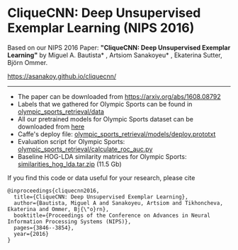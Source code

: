 # CliqueCNN: Deep Unsupervised Exemplar Learning (NIPS 2016)

Based on our NIPS 2016 Paper: **"CliqueCNN: Deep Unsupervised Exemplar Learning"** by Miguel A. Bautista* , Artsiom Sanakoyeu* , Ekaterina Sutter, Björn Ommer.

https://asanakoy.github.io/cliquecnn/

---

* The paper can be downloaded from https://arxiv.org/abs/1608.08792
* Labels that we gathered for Olympic Sports can be found in [olympic_sports_retrieval/data](olympic_sports_retrieval/data)
* All our pretrained models for Olympic Sports dataset can be downloaded from [here](https://hcicloud.iwr.uni-heidelberg.de/index.php/s/kRp6b454Dd0wnts)
* Caffe's deploy file: [olympic_sports_retrieval/models/deploy.prototxt](olympic_sports_retrieval/models/deploy.prototxt)  
* Evaluation script for Olympic Sports: [olympic_sports_retrieval/calculate_roc_auc.py](olympic_sports_retrieval/calculate_roc_auc.py)
* Baseline HOG-LDA similarity matrices for Olympic Sports:
[similarities_hog_lda.tar.zip](http://compvis10.iwr.uni-heidelberg.de/share/cliquecnn/similarities_hog_lda.tar.zip) (11.5 Gb)

If you find this code or data useful for your research, please cite
```
@inproceedings{cliquecnn2016,
  title={CliqueCNN: Deep Unsupervised Exemplar Learning},
  author={Bautista, Miguel A and Sanakoyeu, Artsiom and Tikhoncheva, Ekaterina and Ommer, Bj{\"o}rn},
  booktitle={Proceedings of the Conference on Advances in Neural Information Processing Systems (NIPS)},
  pages={3846--3854},
  year={2016}
}
```
